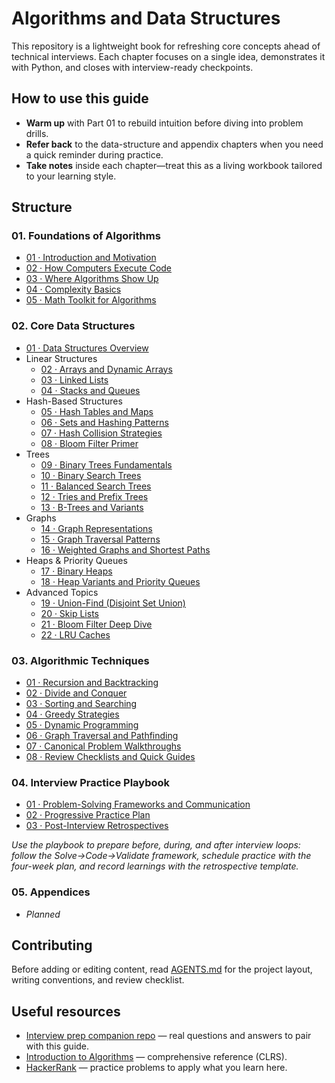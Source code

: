 # Algorithms and Data Structures

This repository is a lightweight book for refreshing core concepts ahead of technical interviews. Each chapter focuses on a single idea, demonstrates it with Python, and closes with interview-ready checkpoints.

## How to use this guide
- **Warm up** with Part 01 to rebuild intuition before diving into problem drills.
- **Refer back** to the data-structure and appendix chapters when you need a quick reminder during practice.
- **Take notes** inside each chapter—treat this as a living workbook tailored to your learning style.

## Structure

### 01. Foundations of Algorithms
- [01 · Introduction and Motivation](01.%20Foundations%20of%20Algorithms/01-introduction-and-motivation.md)
- [02 · How Computers Execute Code](01.%20Foundations%20of%20Algorithms/02-how-computers-execute-code.md)
- [03 · Where Algorithms Show Up](01.%20Foundations%20of%20Algorithms/03-where-algorithms-show-up.md)
- [04 · Complexity Basics](01.%20Foundations%20of%20Algorithms/04-complexity-basics.md)
- [05 · Math Toolkit for Algorithms](01.%20Foundations%20of%20Algorithms/05-math-toolkit.md)

### 02. Core Data Structures
- [01 · Data Structures Overview](02.%20Core%20Data%20Structures/01-overview.md)
- Linear Structures
  - [02 · Arrays and Dynamic Arrays](02.%20Core%20Data%20Structures/02-arrays-and-dynamic-arrays.md)
  - [03 · Linked Lists](02.%20Core%20Data%20Structures/03-linked-lists.md)
  - [04 · Stacks and Queues](02.%20Core%20Data%20Structures/04-stacks-and-queues.md)
- Hash-Based Structures
  - [05 · Hash Tables and Maps](02.%20Core%20Data%20Structures/05-hash-tables-and-maps.md)
  - [06 · Sets and Hashing Patterns](02.%20Core%20Data%20Structures/06-sets-and-hashing-patterns.md)
  - [07 · Hash Collision Strategies](02.%20Core%20Data%20Structures/07-hash-collision-strategies.md)
  - [08 · Bloom Filter Primer](02.%20Core%20Data%20Structures/08-bloom-filter-primer.md)
- Trees
  - [09 · Binary Trees Fundamentals](02.%20Core%20Data%20Structures/09-binary-trees-fundamentals.md)
  - [10 · Binary Search Trees](02.%20Core%20Data%20Structures/10-binary-search-trees.md)
  - [11 · Balanced Search Trees](02.%20Core%20Data%20Structures/11-balanced-search-trees.md)
  - [12 · Tries and Prefix Trees](02.%20Core%20Data%20Structures/12-tries-and-prefix-trees.md)
  - [13 · B-Trees and Variants](02.%20Core%20Data%20Structures/13-b-trees-and-variants.md)
- Graphs
  - [14 · Graph Representations](02.%20Core%20Data%20Structures/14-graph-representations.md)
  - [15 · Graph Traversal Patterns](02.%20Core%20Data%20Structures/15-graph-traversal-patterns.md)
  - [16 · Weighted Graphs and Shortest Paths](02.%20Core%20Data%20Structures/16-weighted-graphs-and-shortest-paths.md)
- Heaps & Priority Queues
  - [17 · Binary Heaps](02.%20Core%20Data%20Structures/17-binary-heaps.md)
  - [18 · Heap Variants and Priority Queues](02.%20Core%20Data%20Structures/18-heap-variants-and-priority-queues.md)
- Advanced Topics
  - [19 · Union-Find (Disjoint Set Union)](02.%20Core%20Data%20Structures/19-union-find-disjoint-set.md)
  - [20 · Skip Lists](02.%20Core%20Data%20Structures/20-skip-lists.md)
  - [21 · Bloom Filter Deep Dive](02.%20Core%20Data%20Structures/21-bloom-filter-deep-dive.md)
  - [22 · LRU Caches](02.%20Core%20Data%20Structures/22-lru-caches.md)

### 03. Algorithmic Techniques
- [01 · Recursion and Backtracking](03.%20Algorithmic%20Techniques/01-recursion-and-backtracking.md)
- [02 · Divide and Conquer](03.%20Algorithmic%20Techniques/02-divide-and-conquer.md)
- [03 · Sorting and Searching](03.%20Algorithmic%20Techniques/03-sorting-and-searching.md)
- [04 · Greedy Strategies](03.%20Algorithmic%20Techniques/04-greedy-strategies.md)
- [05 · Dynamic Programming](03.%20Algorithmic%20Techniques/05-dynamic-programming.md)
- [06 · Graph Traversal and Pathfinding](03.%20Algorithmic%20Techniques/06-graph-traversal-and-pathfinding.md)
- [07 · Canonical Problem Walkthroughs](03.%20Algorithmic%20Techniques/07-canonical-problem-walkthroughs.md)
- [08 · Review Checklists and Quick Guides](03.%20Algorithmic%20Techniques/08-review-checklists-and-guides.md)

### 04. Interview Practice Playbook
- [01 · Problem-Solving Frameworks and Communication](04.%20Interview%20Practice%20Playbook/01-problem-solving-frameworks.md)
- [02 · Progressive Practice Plan](04.%20Interview%20Practice%20Playbook/02-progressive-practice-plan.md)
- [03 · Post-Interview Retrospectives](04.%20Interview%20Practice%20Playbook/03-post-interview-retrospectives.md)

_Use the playbook to prepare before, during, and after interview loops: follow the Solve→Code→Validate framework, schedule practice with the four-week plan, and record learnings with the retrospective template._

### 05. Appendices
- _Planned_

## Contributing
Before adding or editing content, read [AGENTS.md](AGENTS.md) for the project layout, writing conventions, and review checklist.

## Useful resources
- [Interview prep companion repo](https://github.com/1st/interview) — real questions and answers to pair with this guide.
- [Introduction to Algorithms](https://mitpress.mit.edu/books/introduction-algorithms) — comprehensive reference (CLRS).
- [HackerRank](https://hackerrank.com) — practice problems to apply what you learn here.
